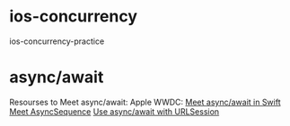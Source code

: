 # ios-concurrency
ios-concurrency-practice

# async/await 
Resourses to Meet async/await:
Apple WWDC: 
[Meet async/await in Swift](https://developer.apple.com/videos/play/wwdc2021/10132)
[Meet AsyncSequence](https://developer.apple.com/videos/play/wwdc2021/10058)
[Use async/await with URLSession](https://developer.apple.com/videos/play/wwdc2021/10095)
